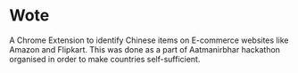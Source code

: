 # Wote
A Chrome Extension to identify Chinese items on E-commerce websites like Amazon and Flipkart.
This was done as a part of Aatmanirbhar hackathon organised in order to make countries self-sufficient. 

